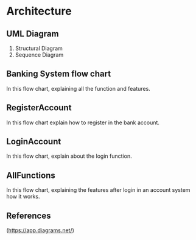 # Architecture
## UML Diagram
1. Structural Diagram
2. Sequence Diagram
## Banking System flow chart
In this flow chart, explaining all the function and features.
## RegisterAccount
In this flow chart explain how to register in the bank account.
## LoginAccount
In this flow chart, explain about the login function.
## AllFunctions
In this flow chart, explaining the features after login in an account system how it works.
## References
(https://app.diagrams.net/)

